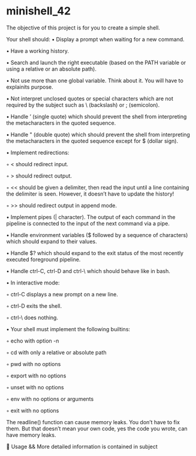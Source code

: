 # minishell_42
The objective of this project is for you to create a simple shell.

Your shell should:
• Display a prompt when waiting for a new command.

• Have a working history.

• Search and launch the right executable (based on the PATH variable or using a relative or an absolute path).

• Not use more than one global variable. Think about it. You will have to explainits purpose.

• Not interpret unclosed quotes or special characters which are not required by the subject such as \ (backslash) or ; (semicolon).

• Handle ’ (single quote) which should prevent the shell from interpreting the metacharacters in the quoted sequence.

• Handle " (double quote) which should prevent the shell from interpreting the metacharacters in the quoted sequence except for $ (dollar sign).

• Implement redirections:

◦ < should redirect input.

◦ > should redirect output.

◦ << should be given a delimiter, then read the input until a line containing the delimiter is seen. However, it doesn’t have to update the history!

◦ >> should redirect output in append mode.

• Implement pipes (| character). The output of each command in the pipeline is connected to the input of the next command via a pipe.

• Handle environment variables ($ followed by a sequence of characters) which should expand to their values.

• Handle $? which should expand to the exit status of the most recently executed foreground pipeline.

• Handle ctrl-C, ctrl-D and ctrl-\ which should behave like in bash.

• In interactive mode:

◦ ctrl-C displays a new prompt on a new line.

◦ ctrl-D exits the shell.

◦ ctrl-\ does nothing.

• Your shell must implement the following builtins:

◦ echo with option -n

◦ cd with only a relative or absolute path

◦ pwd with no options

◦ export with no options

◦ unset with no options

◦ env with no options or arguments

◦ exit with no options

The readline() function can cause memory leaks. You don’t have to fix them. But that doesn’t mean your own code, yes the code you wrote, can have memory leaks.


📌 Usage && More detailed information is contained in subject

